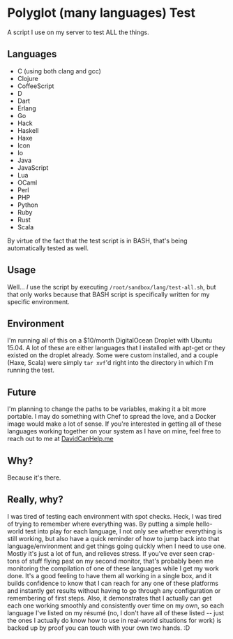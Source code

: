 # Polyglot (many languages) Test
A script I use on my server to test ALL the things.

## Languages
 * C (using both clang and gcc)
 * Clojure
 * CoffeeScript
 * D
 * Dart
 * Erlang
 * Go
 * Hack
 * Haskell
 * Haxe
 * Icon
 * Io
 * Java
 * JavaScript
 * Lua
 * OCaml
 * Perl
 * PHP
 * Python
 * Ruby
 * Rust
 * Scala

By virtue of the fact that the test script is in BASH, that's being automatically tested as well.

## Usage
Well... *I* use the script by executing `/root/sandbox/lang/test-all.sh`, but that only works
because that BASH script is specifically written for my specific environment.

## Environment
I'm running all of this on a $10/month DigitalOcean Droplet with Ubuntu 15.04. A lot of these are
either languages that I installed with apt-get or they existed on the droplet already. Some were
custom installed, and a couple (Haxe, Scala) were simply `tar xvf`'d right into the directory in
which I'm running the test.

## Future
I'm planning to change the paths to be variables, making it a bit more portable. I may do something
with Chef to spread the love, and a Docker image would make a lot of sense. If you're interested in
getting all of these languages working together on your system as I have on mine, feel free to reach
out to me at [DavidCanHelp.me](http://davidcanhelp.me/)

## Why?
Because it's there.

## Really, why?
I was tired of testing each environment with spot checks. Heck, I was tired of trying to remember
where everything was. By putting a simple hello-world test into play for each language, I not only
see whether everything is still working, but also have a quick reminder of how to jump back into
that language/environment and get things going quickly when I need to use one. Mostly it's just a
lot of fun, and relieves stress. If you've ever seen crap-tons of stuff flying past on my second
monitor, that's probably been me monitoring the compilation of one of these languages while I get
my work done. It's a good feeling to have them all working in a single box, and it builds confidence
to know that I can reach for any one of these platforms and instantly get results without having
to go through any configuration or remembering of first steps. Also, it demonstrates that I actually
can get each one working smoothly and consistently over time on my own, so each language I've listed
on my résumé (no, I don't have all of these listed -- just the ones I actually do know how to use in
real-world situations for work) is backed up by proof you can touch with your own two hands. :D
